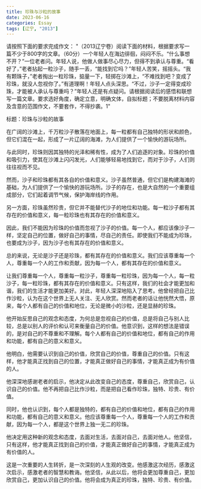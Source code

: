 ```yaml
---
title: 珍珠与沙粒的故事
date: 2023-06-16
categories: Essay
tags: [辽宁, "2013"]
---
```




请按照下面的要求完成作文：
"（2013辽宁卷）阅读下面的材料，根据要求写一篇不少于800字的文章。（60分）一个年轻人在海边徘徊，闷闷不乐。“什么事想不开？”一位老者问。年轻人说，他做人做事尽心尽力，但得不到承认与尊重。“看好了，”老者拈起一粒沙子，随手一丢，“能找到它吗？”年轻人苦笑，摇摇头。“我有颗珠子，”老者掏出一粒珍珠，掂量一下，轻掷在沙滩上，“不难找到吧？变成了珍珠，就没人忽视你了。”有道理啊！年轻人点头深思。“不过，沙子一定得变成珍珠，才能被人承认与尊重吗？”年轻人还是有点疑问。请根据阅读后的感悟和联想写一篇文章。要求选好角度，确定立意，明确文体，自拟标题；不要脱离材料内容及含意的范围作文，不要套作，不得抄袭。1"

标题：珍珠与沙粒的故事

在广阔的沙滩上，千万粒沙子散落在地面上，每一粒都有自己独特的形状和颜色，但它们混在一起，形成了一片辽阔的海滩，为人们提供了一个愉快的游玩场所。

与此同时，珍珠则因其独特的光泽和稀有性，成为了人们追逐的对象。珍珠的价值和吸引力，使其在沙滩上闪闪发光，人们能够轻易地找到它，而对于沙子，人们则往往视而不见。

然而，沙子和珍珠都有其各自的价值和意义。沙子虽然普通，但它们是构建海滩的基础，为人们提供了一个愉快的游玩场所。沙子的存在，也是大自然的一个重要组成部分，它们起着调节气候，保护海岸线的作用。

另一方面，珍珠虽然珍贵，但它并不能替代沙子的地位和功能。每一粒沙子都有其存在的价值和意义，每一粒珍珠也有其存在的价值和意义。

因此，我们不能因为珍珠的价值而忽视了沙子的价值。每一个人，都应该像沙子一样，坚定自己的位置，做好自己的事情，尽自己的责任。即使我们不能成为珍珠，也要成为沙子，因为沙子也有其存在的价值和意义。

总的来说，无论是沙子还是珍珠，都有其存在的价值和意义。我们应该尊重每一个人，尊重每一个人的工作和贡献，因为每一个人，都有其存在的价值和意义。

让我们尊重每一个人，尊重每一粒沙子，尊重每一粒珍珠，因为每一个人，每一粒沙子，每一粒珍珠，都有其存在的价值和意义。只有这样，我们的社会才能更加和谐，我们的生活才能更加美好。对此，年轻人深深地陷入了思考。他曾经把自己比作沙粒，认为在这个世界上无人关注、无人欣赏。然而老者的话让他恍然大悟，原来，每个人都有自己的价值和地位，无论是微小的沙粒，还是显赫的珍珠。

他开始反思自己的观念和态度，为何总是忽视自己的价值，总是将自己与别人比较，总是以别人的评价和认可来衡量自己的价值。他意识到，这样的想法是错误的，是对自己的不尊重和不理解。每个人都有自己的价值和地位，都有自己的作用和功能，都有自己的意义和意义。

他明白，他需要认识到自己的价值，欣赏自己的价值，尊重自己的价值。只有这样，他才能真正找到自己的位置，才能真正做好自己的事情，才能真正成为有价值的人。

他深深地感谢老者的启示，他决定从此改变自己的态度，尊重自己，欣赏自己，认识自己的价值。他不再把自己比作沙粒，而是把自己看作珍珠，独特、珍贵、有价值。

同时，他也认识到，每个人都是独特的，都有自己的价值和地位，都有自己的作用和功能，都有自己的意义和意义。他应该尊重每一个人，尊重每一个人的工作和贡献，因为每一个人，都是这个世界上独一无二的珍珠。

他决定用这种新的观念和态度，去面对生活，去面对自己，去面对他人。他坚信，只有这样，他才能真正找到自己的价值，才能真正做好自己的事情，才能真正成为有价值的人。

这是一次重要的人生转折，是一次深刻的人生观的改变。他感激这次经历，感激这次启示，感激老者的智慧和教诲。他坚信，从此以后，他将会更加尊重自己，更加欣赏自己，更加认识自己的价值。他将会成为真正的珍珠，独特、珍贵、有价值。